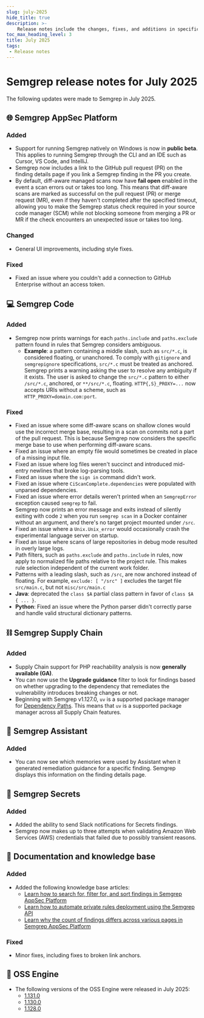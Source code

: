 ```yaml
---
slug: july-2025
hide_title: true
description: >-
    Release notes include the changes, fixes, and additions in specific versions of Semgrep.
toc_max_heading_level: 3
title: July 2025
tags:
 - Release notes
---
```

 
# Semgrep release notes for July 2025

The following updates were made to Semgrep in July 2025.

<!-- truncate -->

## 🌐 Semgrep AppSec Platform

### Added

- Support for running Semgrep natively on Windows is now in **public beta**. This applies to running Semgrep through the CLI and an IDE such as Cursor, VS Code, and IntelliJ.
- Semgrep now includes a link to the GitHub pull request (PR) on the finding details page if you link a Semgrep finding in the PR you create.
- By default, diff-aware managed scans now have **fail open** enabled in the event a scan errors out or takes too long. This means that diff-aware scans are marked as successful on the pull request (PR) or merge request (MR), even if they haven't completed after the specified timeout, allowing you to make the Semgrep status check required in your source code manager (SCM) while not blocking someone from merging a PR or MR if the check encounters an unexpected issue or takes too long.

### Changed

- General UI improvements, including style fixes.

### Fixed

- Fixed an issue where you couldn't add a connection to GitHub Enterprise without an access token.

## 💻 Semgrep Code

### Added

- Semgrep now prints warnings for each `paths.include` and `paths.exclude` pattern found in rules that Semgrep considers ambiguous. 
  - **Example**: a pattern containing a middle slash, such as `src/*.c`, is considered floating, or unanchored. To comply with `gitignore` and `semgrepignore` specifications, `src/*.c` must be treated as anchored. Semgrep prints a warning asking the user to resolve any ambiguity if it exists. The user is asked to change the `src/*.c` pattern to either `/src/*.c`, anchored, or `**/src/*.c`, floating. 
`HTTP{,S}_PROXY=...` now accepts URIs without a scheme, such as `HTTP_PROXY=domain.com:port`.

### Fixed

- Fixed an issue where some diff-aware scans on shallow clones would use the incorrect merge base, resulting in a scan on commits not a part of the pull request. This is because Semgrep now considers the specific merge base to use when performing diff-aware scans. 
- Fixed an issue where an empty file would sometimes be created in place of a missing input file.
- Fixed an issue where log files weren't succinct and introduced mid-entry newlines that broke log-parsing tools.
- Fixed an issue where the `sign in` command didn't work.
- Fixed an issue where `CiScanComplete.dependencies` were populated with unparsed dependencies.
- Fixed an issue where error details weren't printed when an `SemgrepError` exception caused `semgrep` to fail.
- Semgrep now prints an error message and exits instead of silently exiting with code `2` when you run `semgrep scan` in a Docker container without an argument, and there's no target project mounted under `/src`.
- Fixed an issue where a `Unix.Unix_error` would occasionally crash the experimental language server on startup.
- Fixed an issue where scans of large repositories in debug mode resulted in overly large logs.
- Path filters, such as `paths.exclude` and `paths.include` in rules, now apply to normalized file paths relative to the project rule. This makes rule selection independent of the current work folder.
- Patterns with a leading slash, such as `/src`, are now anchored instead
of floating. For example, `exclude: [ "/src" ]` excludes the target
file `src/main.c`, but not `misc/src/main.c`
- **Java**: deprecated the `class $A` partial class pattern in favor of `class $A { ... }`.
- **Python**: Fixed an issue where the Python parser didn't correctly parse and handle valid structural dictionary patterns.

## ⛓️ Semgrep Supply Chain

### Added

- Supply Chain support for PHP reachability analysis is now **generally available (GA)**.
- You can now use the **Upgrade guidance** filter to look for findings based on whether upgrading to the dependency that remediates the vulnerability introduces breaking changes or not.
- Beginning with Semgrep v1.127.0, `uv` is a supported package manager for [Dependency Paths](/semgrep-supply-chain/dependency-search#view-the-dependency-path). This means that `uv` is a supported package manager across all Supply Chain features.

## 🤖 Semgrep Assistant

### Added

- You can now see which memories were used by Assistant when it generated remediation guidance for a specific finding. Semgrep displays this information on the finding details page.

## 🔐 Semgrep Secrets

### Added

- Added the ability to send Slack notifications for Secrets findings.
- Semgrep now makes up to three attempts when validating Amazon Web Services (AWS) credentials that failed due to possibly transient reasons.

## 📝 Documentation and knowledge base

### Added

- Added the following knowledge base articles:
  - [Learn how to search for, filter for, and sort findings in Semgrep AppSec Platform](/kb/semgrep-appsec-platform/search-filter-sort-findings)
  - [Learn how to automate private rules deployment using the Semgrep API](/kb/semgrep-appsec-platform/automate-rules-deployment)
  - [Learn why the count of findings differs across various pages in Semgrep AppSec Platform](/kb/semgrep-appsec-platform/findings-count-differ-platform)

### Fixed

- Minor fixes, including fixes to broken link anchors.

## 🔧 OSS Engine

* The following versions of the OSS Engine were released in July 2025:
  * [<i class="fas fa-external-link fa-xs"></i>1.131.0](https://github.com/semgrep/semgrep/releases/tag/v1.131.0)
  * [<i class="fas fa-external-link fa-xs"></i>1.130.0](https://github.com/semgrep/semgrep/releases/tag/v1.130.0)
  * [<i class="fas fa-external-link fa-xs"></i>1.128.0](https://github.com/semgrep/semgrep/releases/tag/v1.128.0)
